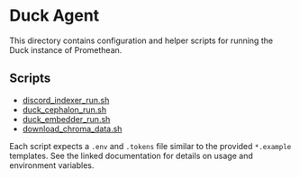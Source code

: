 # Duck Agent

This directory contains configuration and helper scripts for running the Duck instance of Promethean.

## Scripts
- [discord_indexer_run.sh](../../docs/agents/duck/scripts/discord_indexer_run.md)
- [duck_cephalon_run.sh](../../docs/agents/duck/scripts/duck_cephalon_run.md)
- [duck_embedder_run.sh](../../docs/agents/duck/scripts/duck_embedder_run.md)
- [download_chroma_data.sh](../../docs/agents/duck/scripts/download_chroma_data.md)

Each script expects a `.env` and `.tokens` file similar to the provided `*.example` templates. See the linked documentation for details on usage and environment variables.
